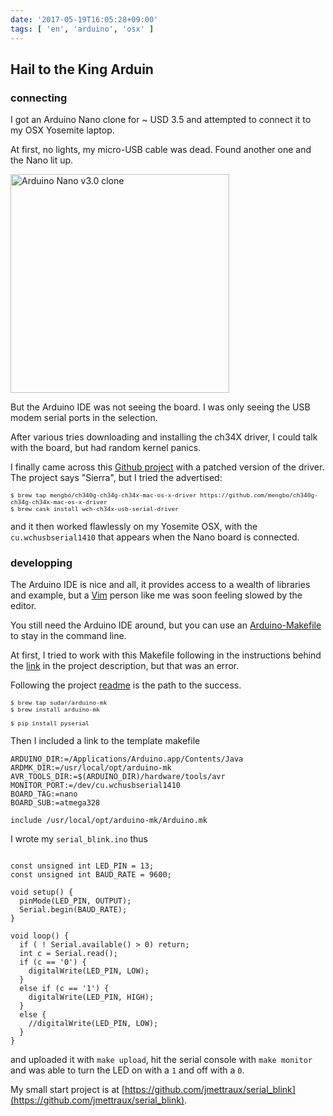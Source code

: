 ```yaml
---
date: '2017-05-19T16:05:28+09:00'
tags: [ 'en', 'arduino', 'osx' ]
---
```


## Hail to the King Arduin

### connecting

I got an Arduino Nano clone for ~ USD 3.5 and attempted to connect it to my OSX Yosemite laptop.

At first, no lights, my micro-USB cable was dead. Found another one and the Nano lit up.

<img src="images/20170519_nano.jpg" style="width: 350px" alt="Arduino Nano v3.0 clone" />

But the Arduino IDE was not seeing the board. I was only seeing the USB modem serial ports in the selection.

After various tries downloading and installing the ch34X driver, I could talk with the board, but had random kernel panics.

I finally came across this [Github project](https://github.com/adrianmihalko/ch340g-ch34g-ch34x-mac-os-x-driver) with a patched version of the driver. The project says "Sierra", but I tried the advertised:

<pre style="font-size: 80%"><code class="bash">$ brew tap mengbo/ch340g-ch34g-ch34x-mac-os-x-driver https://github.com/mengbo/ch340g-ch34g-ch34x-mac-os-x-driver
$ brew cask install wch-ch34x-usb-serial-driver
</code></pre>

and it then worked flawlessly on my Yosemite OSX, with the `cu.wchusbserial1410` that appears when the Nano board is connected.

### developping

The Arduino IDE is nice and all, it provides access to a wealth of libraries and example, but a [Vim](/?tag=vim) person like me was soon feeling slowed by the editor.

You still need the Arduino IDE around, but you can use an [Arduino-Makefile](https://github.com/sudar/Arduino-Makefile) to stay in the command line.

At first, I tried to work with this Makefile following in the instructions behind the [link](http://hardwarefun.com/tutorials/compiling-arduino-sketches-using-makefile) in the project description, but that was an error.

Following the project [readme](https://github.com/sudar/Arduino-Makefile/blob/master/README.md) is the path to the success.

<pre style="font-size: 80%"><code class="bash">$ brew tap sudar/arduino-mk
$ brew install arduino-mk

$ pip install pyserial
</code></pre>

Then I included a link to the template makefile

<pre><code class="makefile">ARDUINO_DIR:=/Applications/Arduino.app/Contents/Java
ARDMK_DIR:=/usr/local/opt/arduino-mk
AVR_TOOLS_DIR:=$(ARDUINO_DIR)/hardware/tools/avr
MONITOR_PORT:=/dev/cu.wchusbserial1410
BOARD_TAG:=nano
BOARD_SUB:=atmega328

include /usr/local/opt/arduino-mk/Arduino.mk
</code></pre>

I wrote my `serial_blink.ino` thus

<pre><code class="cpp">
const unsigned int LED_PIN = 13;
const unsigned int BAUD_RATE = 9600;

void setup() {
  pinMode(LED_PIN, OUTPUT);
  Serial.begin(BAUD_RATE);
}

void loop() {
  if ( ! Serial.available() > 0) return;
  int c = Serial.read();
  if (c == '0') {
    digitalWrite(LED_PIN, LOW);
  }
  else if (c == '1') {
    digitalWrite(LED_PIN, HIGH);
  }
  else {
    //digitalWrite(LED_PIN, LOW);
  }
}
</code></pre>

and uploaded it with `make upload`, hit the serial console with `make monitor` and was able to turn the LED on with a `1` and off with a `0`.

My small start project is at [https://github.com/jmettraux/serial_blink](https://github.com/jmettraux/serial_blink).

